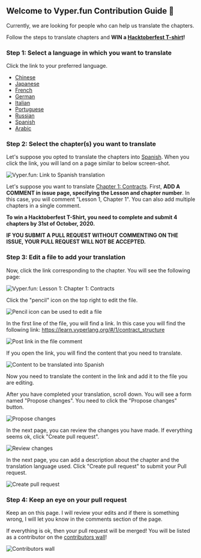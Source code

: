 ## Welcome to Vyper.fun Contribution Guide 👋

Currently, we are looking for people who can help us translate the chapters.

Follow the steps to translate chapters and **WIN a [Hacktoberfest T-shirt](https://hacktoberfest.digitalocean.com/)!**

### Step 1: Select a language in which you want to translate

Click the link to your preferred language.

- [Chinese](https://github.com/vyperfun/vyper.fun/issues/7)
- [Japanese](https://github.com/vyperfun/vyper.fun/issues/10)
- [French](https://github.com/vyperfun/vyper.fun/issues/11)
- [German](https://github.com/vyperfun/vyper.fun/issues/9)
- [Italian](https://github.com/vyperfun/vyper.fun/issues/12)
- [Portuguese](https://github.com/vyperfun/vyper.fun/issues/13)
- [Russian](https://github.com/vyperfun/vyper.fun/issues/14)
- [Spanish](https://github.com/vyperfun/vyper.fun/issues/15)
- [Arabic](https://github.com/vyperfun/vyper.fun/issues/8)

### Step 2: Select the chapter(s) you want to translate

Let's suppose you opted to translate the chapters into [Spanish](). When you click the link, you will land on a page similar to below screen-shot.

![Vyper.fun: Link to Spanish translation](https://files.gitter.im/5f4e9bc8d73408ce4fedc7e3/fegp/hack-1.png)

Let's suppose you want to translate [Chapter 1: Contracts](). First, **ADD A COMMENT in issue page, specifying the Lesson and chapter number**. In this case, you will comment "Lesson 1, Chapter 1". You can also add multiple chapters in a single comment.

**To win a Hacktoberfest T-Shirt, you need to complete and submit 4 chapters by 31st of October, 2020.**

**IF YOU SUBMIT A PULL REQUEST WITHOUT COMMENTING ON THE ISSUE, YOUR PULL REQUEST WILL NOT BE ACCEPTED.**

### Step 3: Edit a file to add your translation

Now, click the link corresponding to the chapter. You will see the following page:

![Vyper.fun: Lesson 1: Chapter 1: Contracts](https://files.gitter.im/5f4e9bc8d73408ce4fedc7e3/cS3H/hack-2.png)

Click the "pencil" icon on the top right to edit the file.

![Pencil icon can be used to edit a file](https://files.gitter.im/5f4e9bc8d73408ce4fedc7e3/S901/hack-3.png)

In the first line of the file, you will find a link. In this case you will find the following link: https://learn.vyperlang.org/#/1/contract_structure

![Post link in the file comment](https://files.gitter.im/5f4e9bc8d73408ce4fedc7e3/wwcQ/hack-4.png)

If you open the link, you will find the content that you need to translate.

![Content to be translated into Spanish](https://files.gitter.im/5f4e9bc8d73408ce4fedc7e3/9yOM/hack-6.png)

Now you need to translate the content in the link and add it to the file you are editing.

After you have completed your translation, scroll down. You will see a form named "Propose changes". You need to click the "Propose changes" button.

![Propose changes](https://files.gitter.im/5f4e9bc8d73408ce4fedc7e3/uS5X/hack-8.png)

In the next page, you can review the changes you have made. If everything seems ok, click "Create pull request".

![Review changes](https://files.gitter.im/5f4e9bc8d73408ce4fedc7e3/lAec/hack-9.png)

In the next page, you can add a description about the chapter and the translation language used. Click "Create pull request" to submit your Pull request.

![Create pull request](https://files.gitter.im/5f4e9bc8d73408ce4fedc7e3/5RpM/hack-10.png)

### Step 4: Keep an eye on your pull request

Keep an on this page. I will review your edits and if there is something wrong, I will let you know in the comments section of the page.

If everything is ok, then your pull request will be merged! You will be listed as a contributor on the [contributors wall](https://github.com/vyperlang/learn#contributors)!

![Contributors wall](https://files.gitter.im/5f4e9bc8d73408ce4fedc7e3/GNjO/hack-11.png)
